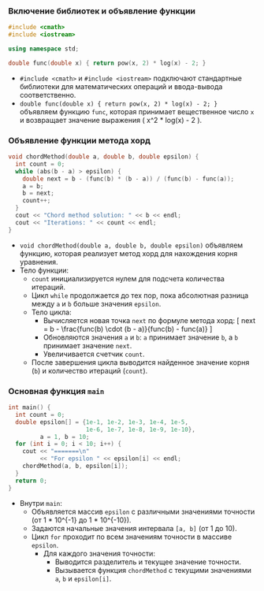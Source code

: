 ### Включение библиотек и объявление функции

```cpp
#include <cmath>
#include <iostream>

using namespace std;

double func(double x) { return pow(x, 2) * log(x) - 2; }
```
- `#include <cmath>` и `#include <iostream>` подключают стандартные библиотеки для математических операций и ввода-вывода соответственно.
- `double func(double x) { return pow(x, 2) * log(x) - 2; }` объявляем функцию `func`, которая принимает вещественное число `x` и возвращает значение выражения ( x^2 * log(x) - 2 ).

### Объявление функции метода хорд

```cpp
void chordMethod(double a, double b, double epsilon) {
  int count = 0;
  while (abs(b - a) > epsilon) {
    double next = b - (func(b) * (b - a)) / (func(b) - func(a));
    a = b;
    b = next;
    count++;
  }
  cout << "Chord method solution: " << b << endl;
  cout << "Iterations: " << count << endl;
}
```
- `void chordMethod(double a, double b, double epsilon)` объявляем функцию, которая реализует метод хорд для нахождения корня уравнения.
- Тело функции:
  - `count` инициализируется нулем для подсчета количества итераций.
  - Цикл `while` продолжается до тех пор, пока абсолютная разница между `a` и `b` больше значения `epsilon`.
  - Тело цикла:
    - Вычисляется новая точка `next` по формуле метода хорд:
      \[
      next = b - \frac{func(b) \cdot (b - a)}{func(b) - func(a)}
      \]
    - Обновляются значения `a` и `b`: `a` принимает значение `b`, а `b` принимает значение `next`.
    - Увеличивается счетчик `count`.
  - После завершения цикла выводится найденное значение корня (`b`) и количество итераций (`count`).

### Основная функция `main`

```cpp
int main() {
  int count = 0;
  double epsilon[] = {1e-1, 1e-2, 1e-3, 1e-4, 1e-5,
                      1e-6, 1e-7, 1e-8, 1e-9, 1e-10},
         a = 1, b = 10;
  for (int i = 0; i < 10; i++) {
    cout << "=======\n"
         << "For epsilon " << epsilon[i] << endl;
    chordMethod(a, b, epsilon[i]);
  }
  return 0;
}
```
- Внутри `main`:
  - Объявляется массив `epsilon` с различными значениями точности (от 1 * 10^{-1} до 1 * 10^{-10}).
  - Задаются начальные значения интервала `[a, b]` (от 1 до 10).
  - Цикл `for` проходит по всем значениям точности в массиве `epsilon`.
    - Для каждого значения точности:
      - Выводится разделитель и текущее значение точности.
      - Вызывается функция `chordMethod` с текущими значениями `a`, `b` и `epsilon[i]`.

